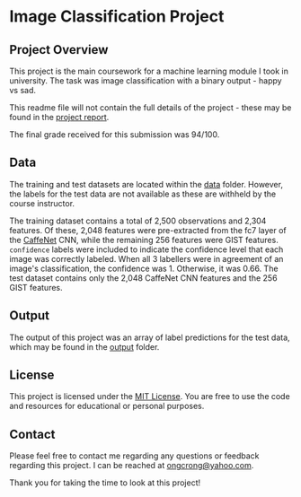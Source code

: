 # Image Classification Project

## Project Overview
This project is the main coursework for a machine learning module I took in university. The task was image classification with a binary output - happy vs sad. 

This readme file will not contain the full details of the project - these may be found in the [project report](Assignment_Report.pdf). 

The final grade received for this submission was 94/100.

## Data 
The training and test datasets are located within the [data](./data) folder. However, the labels for the test data are not available as these are withheld by the course instructor. 

The training dataset contains a total of 2,500 observations and 2,304 features. Of these, 2,048 features were pre-extracted from the fc7 layer of the [CaffeNet](https://caffe.berkeleyvision.org/) CNN, while the remaining 256 features were GIST features. `confidence` labels were included to indicate the confidence level that each image was correctly labeled. When all 3 labellers were in agreement of an image's classification, the confidence was 1. Otherwise, it was 0.66. The test dataset contains only the 2,048 CaffeNet CNN features and the 256 GIST features.

## Output
The output of this project was an array of label predictions for the test data, which may be found in the [output](./output) folder.

## License
This project is licensed under the [MIT License](LICENSE.md). You are free to use the code and resources for educational or personal purposes.

## Contact
Please feel free to contact me regarding any questions or feedback regarding this project. I can be reached at ongcrong@yahoo.com.

Thank you for taking the time to look at this project!
